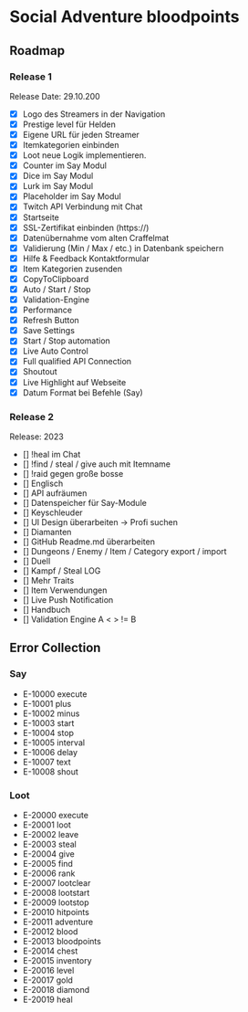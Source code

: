 # Social Adventure bloodpoints

## Roadmap
### Release 1 
Release Date: 29.10.200
- [x] Logo des Streamers in der Navigation
- [x] Prestige level für Helden
- [x] Eigene URL für jeden Streamer
- [x] Itemkategorien einbinden
- [x] Loot neue Logik implementieren.
- [x] Counter im Say Modul
- [x] Dice im Say Modul
- [x] Lurk im Say Modul
- [x] Placeholder im Say Modul
- [x] Twitch API Verbindung mit Chat
- [x] Startseite
- [x] SSL-Zertifikat einbinden (https://)
- [x] Datenübernahme vom alten Craffelmat
- [x] Validierung (Min / Max / etc.) in Datenbank speichern
- [x] Hilfe & Feedback Kontaktformular
- [x] Item Kategorien zusenden    
- [x] CopyToClipboard
- [x] Auto / Start / Stop
- [x] Validation-Engine
- [x] Performance
- [x] Refresh Button
- [x] Save Settings
- [x] Start / Stop automation 
- [x] Live Auto Control
- [x] Full qualified API Connection
- [x]  Shoutout
- [x]  Live Highlight auf Webseite
- [x]  Datum Format bei Befehle (Say)

### Release 2

Release: 2023
- []  !heal im Chat
- []  !find / steal / give auch mit Itemname
- []  !raid gegen große bosse
- []  Englisch
- []  API aufräumen
- []  Datenspeicher für Say-Module
- []  Keyschleuder
- []  UI Design überarbeiten -> Profi suchen
- []  Diamanten
- []  GitHub Readme.md überarbeiten
- []  Dungeons / Enemy / Item / Category export / import
- []  Duell
- []  Kampf / Steal LOG
- []  Mehr Traits
- []  Item Verwendungen
- []  Live Push Notification
- []  Handbuch
- []  Validation Engine A < > != B

## Error Collection
### Say
* E-10000 execute
* E-10001 plus
* E-10002 minus
* E-10003 start
* E-10004 stop
* E-10005 interval
* E-10006 delay
* E-10007 text
* E-10008 shout

### Loot
* E-20000 execute
* E-20001 loot
* E-20002 leave
* E-20003 steal
* E-20004 give
* E-20005 find
* E-20006 rank
* E-20007 lootclear
* E-20008 lootstart
* E-20009 lootstop
* E-20010 hitpoints
* E-20011 adventure
* E-20012 blood
* E-20013 bloodpoints
* E-20014 chest
* E-20015 inventory
* E-20016 level
* E-20017 gold
* E-20018 diamond
* E-20019 heal